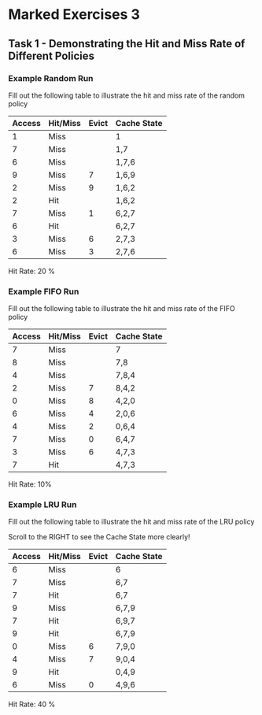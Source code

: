 # Marked Exercises 3

## Task 1 - Demonstrating the Hit and Miss Rate of Different Policies

### Example Random Run

Fill out the following table to illustrate the hit and miss rate of the random policy

| Access | Hit/Miss | Evict | Cache State |
|--------|----------|-------|-------------|
| 1	     | Miss		|       | 1           |
| 7	     | Miss     |       | 1,7         |
| 6	     | Miss     |       | 1,7,6       |
| 9      | Miss     | 7	    | 1,6,9       |
| 2	     | Miss     | 9	    | 1,6,2       |
| 2	     | Hit      |       | 1,6,2       |
| 7	     | Miss     | 1	    | 6,2,7       |
| 6	     | Hit      |       | 6,2,7       |
| 3	     | Miss     | 6	    | 2,7,3       |
| 6	     | Miss     | 3	    | 2,7,6       |

Hit Rate: 20 %

### Example FIFO Run

Fill out the following table to illustrate the hit and miss rate of the FIFO policy

| Access | Hit/Miss | Evict | Cache State |
|--------|----------|-------|-------------|
| 7	     | Miss		|       | 7           |
| 8	     | Miss     |       | 7,8         |
| 4      | Miss     |       | 7,8,4       |
| 2      | Miss     | 7     | 8,4,2       |
| 0      | Miss     | 8     | 4,2,0       |
| 6      | Miss     | 4     | 2,0,6       |
| 4	     | Miss     | 2     | 0,6,4       |
| 7	     | Miss     | 0     | 6,4,7       |
| 3	     | Miss     | 6     | 4,7,3       |
| 7	     | Hit      |       | 4,7,3       |

Hit Rate: 10%

### Example LRU Run

Fill out the following table to illustrate the hit and miss rate of the LRU policy

Scroll to the RIGHT to see the Cache State more clearly!

| Access | Hit/Miss | Evict | Cache State |
|--------|----------|-------|-------------|
| 6      | Miss     |       | 6           |
| 7      | Miss     |       | 6,7         |
| 7      | Hit      |       | 6,7         |
| 9      | Miss     |       | 6,7,9       |
| 7	     | Hit      |       | 6,9,7       |
| 9      | Hit      |       | 6,7,9       |
| 0      | Miss     | 6     | 7,9,0       |
| 4	     | Miss     | 7     | 9,0,4       |
| 9	     | Hit      |       | 0,4,9       |
| 6      | Miss     | 0     | 4,9,6       |

Hit Rate: 40 %